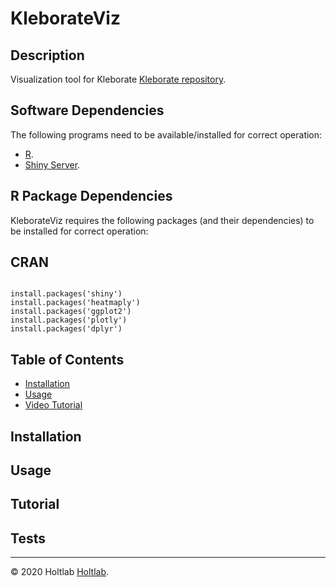 # KleborateViz

## Description 

Visualization tool for Kleborate [Kleborate repository](https://github.com/katholt/Kleborate).

## Software Dependencies

The following programs need to be available/installed for correct operation:


* [R](https://www.r-project.org/).
* [Shiny Server](https://www.rstudio.com/products/shiny/shiny-server/).


## R Package Dependencies

KleborateViz requires the following packages (and their dependencies) to be installed for correct operation:

## CRAN

```

install.packages('shiny')
install.packages('heatmaply')
install.packages('ggplot2')
install.packages('plotly')
install.packages('dplyr')

```

## Table of Contents


* [Installation](#installation)
* [Usage](#usage)
* [Video Tutorial](#Tutorial)


## Installation



## Usage



## Tutorial


## Tests




---
© 2020 Holtlab [Holtlab](https://holtlab.net/).